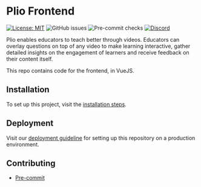 # Plio Frontend
[![License: MIT](https://img.shields.io/github/license/avantifellows/plio-frontend?color=blue&style=flat-square)](LICENSE)
![GitHub issues](https://img.shields.io/github/issues-raw/avantifellows/plio-frontend?style=flat-square)
![Pre-commit checks](https://img.shields.io/github/workflow/status/avantifellows/plio-frontend/pre-commit/master?label=Pre-commit%20checks&style=flat-square)
[![Discord](https://img.shields.io/discord/717975833226248303.svg?label=&logo=discord&logoColor=ffffff&color=7389D8&labelColor=6A7EC2&style=flat-square)](https://discord.gg/29qYD7fZtZ)

Plio enables educators to teach better through videos. Educators can overlay questions on top of any video to make learning interactive, gather detailed insights on the engagement of learners and receive feedback on their content itself. 

This repo contains code for the frontend, in VueJS.




## Installation
To set up this project, visit the [installation steps](docs/INSTALLATION.md).

## Deployment
Visit our [deployment guideline](docs/DEPLOYMENT.md) for setting up this repository on a production environment.


## Contributing
- [Pre-commit](docs/PRE-COMMIT.md)
